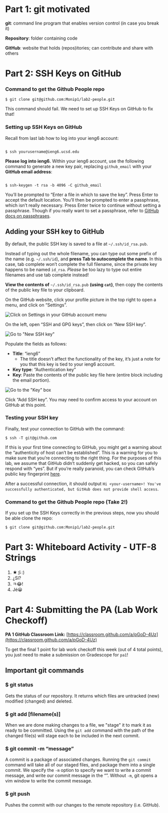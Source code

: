 # Part 1: git motivated
**git**: command line program that enables version control (in case you break it)

**Repository**: folder containing code

**GitHub**: website that holds (repos)itories; can contribute and share with others



# Part 2: SSH Keys on GitHub
### Command to get the Github People repo 
`$ git clone git@github.com:Monip1/lab2-people.git`

This command should fail. We need to set up SSH Keys on GitHub to fix that!

### Setting up SSH Keys on GitHub

Recall from last lab how to log into your ieng6 account:

<code>
$ ssh <span class="code-replace-me" contenteditable>yourusername</span>@ieng6.ucsd.edu
</code>

**Please log into ieng6.** Within your ieng6 account, use the following command to generate a new key pair, replacing `github_email` with your **GitHub email address**:

<code>
$ ssh-keygen -t rsa -b 4096 -C <span class="code-replace-me" contenteditable>github_email</span>
</code>

You’ll be prompted to “Enter a file in which to save the key”. Press Enter to accept the default location. You’ll then be prompted to enter a passphrase, which isn’t really necessary. Press Enter twice to continue without setting a passphrase. Though if you really want to set a passphrase, refer to [GitHub docs on passphrases](https://docs.github.com/en/authentication/connecting-to-github-with-ssh/working-with-ssh-key-passphrases).

## Adding your SSH key to GitHub

By default, the public SSH key is saved to a file at `~/.ssh/id_rsa.pub`.

Instead of typing out the whole filename, you can type out some prefix of the name (e.g. `~/.ssh/id`), and **press Tab to autocomplete the name**.
In this case, tab complete won’t complete the full filename, since the private key happens to be named `id_rsa`.
*Please* be too lazy to type out entire filenames and use tab complete instead\!


**View the contents of** `~/.ssh/id_rsa.pub` **(using `cat`)**, then copy the contents of the public key file to your clipboard.

On the GitHub website, click your profile picture in the top right to open a menu, and click on “Settings”.

![Click on Settings in your GitHub account menu](./assets/github_settings.png)

On the left, open “SSH and GPG keys”, then click on “New SSH key”.

![Go to "New SSH key"](./assets/github_ssh.png)

Populate the fields as follows:

* **Title**: “ieng6”
  * The title doesn’t affect the functionality of the key, it’s just a note for you that this key is tied to your ieng6 account.
* **Key type**: “Authentication key”
* **Key**: Paste the contents of the public key file here (entire block including the email portion).

![Go to the "Key" box](./assets/github_add_new_key.png)

Click “Add SSH key”. You may need to confirm access to your account on GitHub at this point.

### Testing your SSH key

Finally, test your connection to GitHub with the command:

```
$ ssh -T git@github.com
```

If this is your first time connecting to GitHub, you might get a warning about the “authenticity of host can’t be established”. This is a warning for you to make sure that you’re connecting to the right thing. For the purposes of this lab, we assume that GitHub didn’t suddenly get hacked, so you can safely respond with “yes”. But if you’re really paranoid, you can check GitHub’s public key fingerprint [here](https://docs.github.com/en/authentication/keeping-your-account-and-data-secure/githubs-ssh-key-fingerprints).

After a successful connection, it should output `Hi <your-username>! You've successfully authenticated, but GitHub does not provide shell access`.

### Command to get the Github People repo (Take 2!)

If you set up the SSH Keys correctly in the previous steps, now you should be able clone the repo: 

`$ git clone git@github.com:Monip1/lab2-people.git`

# Part 3: Whiteboard Activity - UTF-8 Strings
1. ★彡:)
2. ¿Sí?
3. ㅋ😂!
4. Jé😀

# Part 4: Submitting the PA (Lab Work Checkoff)

**PA 1 GitHub Classroom Link:** [https://classroom.github.com/a/pGoD-4Uz](https://classroom.github.com/a/pGoD-4Uz)

To get the final 1 point for lab work checkoff this week (out of 4 total points), you just need to make a submission on Gradescope for `pa1`! 

## Important git commands
### $ git status
Gets the status of our repository. It returns which files are untracked (new) modified (changed) and deleted.

###  $ git add [filename(s)]
When we are done making changes to a file, we "stage" it to mark it as ready to be committed. Using the `git add` command with the path of the changed file(s) will stage each to be included in the next commit. 

### $ git commit -m “message”
A commit is a package of associated changes. Running the `git commit` command will take all of our staged files, and package them into a single commit. We specify the `-m` option to specify we want to write a commit message, and write our commit message in the “”. Without `-m`, git opens a vim window to write the commit message.

### $ git push
Pushes the commit with our changes to the remote repository (i.e. GitHub).

